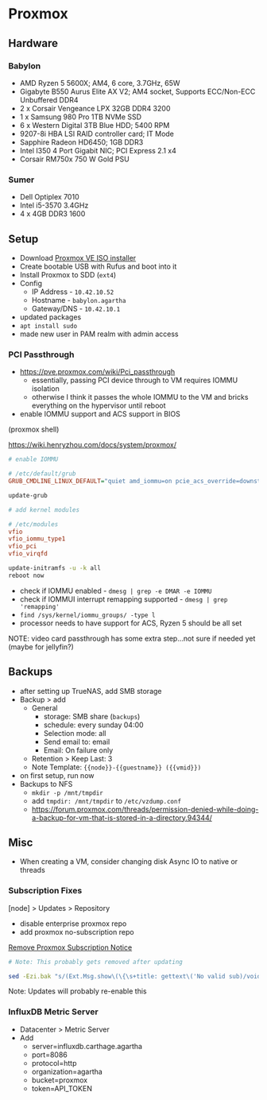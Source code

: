 # Proxmox

## Hardware

### Babylon

- AMD Ryzen 5 5600X; AM4, 6 core, 3.7GHz, 65W
- Gigabyte B550 Aurus Elite AX V2; AM4 socket, Supports ECC/Non-ECC Unbuffered DDR4
- 2 x Corsair Vengeance LPX 32GB DDR4 3200
- 1 x Samsung 980 Pro 1TB NVMe SSD
- 6 x Western Digital 3TB Blue HDD; 5400 RPM
- 9207-8i HBA LSI RAID controller card; IT Mode
- Sapphire Radeon HD6450; 1GB DDR3
- Intel I350 4 Port Gigabit NIC; PCI Express 2.1 x4
- Corsair RM750x 750 W Gold PSU

### Sumer

- Dell Optiplex 7010
- Intel i5-3570 3.4GHz
- 4 x 4GB DDR3 1600

## Setup

- Download [Proxmox VE ISO installer](https://www.proxmox.com/en/downloads/item/proxmox-ve-7-3-iso-installer)
- Create bootable USB with Rufus and boot into it
- Install Proxmox to SDD (`ext4`)
- Config
  - IP Address - `10.42.10.52`
  - Hostname - `babylon.agartha`
  - Gateway/DNS - `10.42.10.1`
- updated packages
- `apt install sudo`
- made new user in PAM realm with admin access

### PCI Passthrough

- https://pve.proxmox.com/wiki/Pci_passthrough
  - essentially, passing PCI device through to VM requires IOMMU isolation
  - otherwise I think it passes the whole IOMMU to the VM and bricks everything on the hypervisor until reboot
- enable IOMMU support and ACS support in BIOS

(proxmox shell)

https://wiki.henryzhou.com/docs/system/proxmox/

```ini
# enable IOMMU

# /etc/default/grub
GRUB_CMDLINE_LINUX_DEFAULT="quiet amd_iommu=on pcie_acs_override=downstream,multifunction"
```

```sh
update-grub
```

```ini
# add kernel modules

# /etc/modules
vfio
vfio_iommu_type1
vfio_pci
vfio_virqfd
```

```sh
update-initramfs -u -k all
reboot now
```

- check if IOMMU enabled - `dmesg | grep -e DMAR -e IOMMU`
- check if IOMMUI interrupt remapping supported - `dmesg | grep 'remapping'`
- `find /sys/kernel/iommu_groups/ -type l`
- processor needs to have support for ACS, Ryzen 5 should be all set

NOTE: video card passthrough has some extra step...not sure if needed yet (maybe for jellyfin?)

## Backups

- after setting up TrueNAS, add SMB storage
- Backup > add
  - General
    - storage: SMB share (`backups`)
    - schedule: every sunday 04:00
    - Selection mode: all
    - Send email to: email
    - Email: On failure only
  - Retention > Keep Last: 3
  - Note Template: `{{node}}-{{guestname}} ({{vmid}})`
- on first setup, run now
- Backups to NFS
  - `mkdir -p /mnt/tmpdir`
  - add `tmpdir: /mnt/tmpdir` to `/etc/vzdump.conf`
  - https://forum.proxmox.com/threads/permission-denied-while-doing-a-backup-for-vm-that-is-stored-in-a-directory.94344/

## Misc

- When creating a VM, consider changing disk Async IO to native or threads

### Subscription Fixes

[node] > Updates > Repository
  - disable enterprise proxmox repo
  - add proxmox no-subscription repo

[Remove Proxmox Subscription Notice](https://johnscs.com/remove-proxmox51-subscription-notice/)

```sh
# Note: This probably gets removed after updating

sed -Ezi.bak "s/(Ext.Msg.show\(\{\s+title: gettext\('No valid sub)/void\(\{ \/\/\1/g" /usr/share/javascript/proxmox-widget-toolkit/proxmoxlib.js && systemctl restart pveproxy.service
```

Note: Updates will probably re-enable this

### InfluxDB Metric Server

- Datacenter > Metric Server
- Add
  - server=influxdb.carthage.agartha
  - port=8086
  - protocol=http
  - organization=agartha
  - bucket=proxmox
  - token=API_TOKEN
